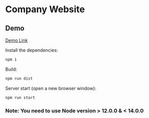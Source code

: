 # Company Website

## Demo

[Demo Link](https://nimble-rabanadas-2d17b9.netlify.app/)

Install the dependencies:

```bash
npm i
```

Build:

```bash
npm run dist
```

Server start (open a new browser window):

```bash
npm run start
```

### Note: You need to use Node version > 12.0.0 & < 14.0.0
